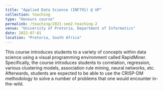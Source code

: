 ```yaml
---
title: "Applied Data Science (INF791) @ UP"
collection: teaching
type: "Honours course"
permalink: /teaching/2021-sem2-teaching-2
venue: "University of Pretoria, Department of Informatics"
date: 2022-07-01
location: "Pretoria, South Africa"
---
```


This course introduces students to a variety of concepts within data science using a visual programming environment called RapidMiner. Specifically, the course introduces students to correlation, regression, various clustering models, association rule mining, neural networks, etc. Afterwards, students are expected to be able to use the CRISP-DM methodology to solve a number of problems that one would encounter in-the-wild.